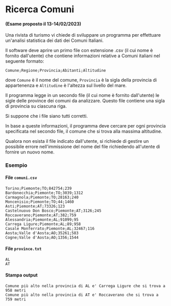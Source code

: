 # Ricerca Comuni

#### (Esame proposto il 13-14/02/2023)

Una rivista di turismo vi chiede di sviluppare un programma per effettuare un'analisi 
statistica dei dati dei Comuni Italiani.

Il software deve aprire un primo file con estensione .csv (il cui nome è fornito 
dall'utente) che contiene informazioni relative a Comuni italiani nel seguente formato:

    Comune;Regione;Provincia;Abitanti;Altitudine

dove `Comune` è il nome del comune, `Provincia` è la sigla della provincia di 
appartenenza e `Altitudine` è l'altezza sul livello del mare.

Il programma legge in un secondo file (il cui nome è fornito dall'utente) 
le sigle delle province dei comuni da analizzare. Questo file contiene una 
sigla di provincia su ciascuna riga.

Si suppone che i file siano tutti corretti.

In base a queste informazioni, il programma deve cercare per ogni provincia specificata nel secondo file, il comune che si trova alla massima altitudine.

Qualora non esista il file indicato dall'utente, si richiede di gestire un possibile
errore nell'immissione del nome del file richiedendo all'utente di fornire un nuovo nome.

### Esempio

#### File `comuni.csv`

    Torino;Piemonte;TO;842754;239
    Bardonecchia;Piemonte;TO;3039;1312
    Carmagnola;Piemonte;TO;28163;240
    Moncenisio;Piemonte;TO;44;1460
    Asti;Piemonte;AT;73326;123
    Castelnuovo Don Bosco;Piemonte;AT;3126;245
    Roccaverano;Piemonte;AT;382;759
    Alessandria;Piemonte;AL;91099;95
    Carrega Ligure;Piemonte;AL;89;958
    Casale Monferrato;Piemonte;AL;32467;116
    Aosta;Valle d'Aosta;AO;35261;583
    Cogne;Valle d'Aosta;AO;1356;1544

#### File `province.txt`

    AL
    AT

#### Stampa output

    Comune più alto nella provincia di AL e' Carrega Ligure che si trova a 958 metri
    Comune più alto nella provincia di AT e' Roccaverano che si trova a 759 metri